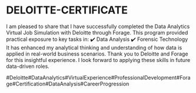 # DELOITTE-CERTIFICATE
I am pleased to share that I have successfully completed the Data Analytics Virtual Job Simulation with Deloitte through Forage.  This program provided practical exposure to key tasks in: 
✔️ Data Analysis 
✔️ Forensic Technology  
It has enhanced my analytical thinking and understanding of how data is applied in real-world business scenarios. 
Thank you to Deloitte and Forage for this insightful experience. I look forward to applying these skills in future data-driven roles.

#Deloitte#DataAnalytics#VirtualExperience#ProfessionalDevelopment#Forage#Certification#DataAnalysis#CareerProgression
